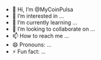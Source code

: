 - 👋 Hi, I’m @MyCoinPulsa
- 👀 I’m interested in ...
- 🌱 I’m currently learning ...
- 💞️ I’m looking to collaborate on ...
- 📫 How to reach me ...
- 😄 Pronouns: ...
- ⚡ Fun fact: ...

<!---
MyCoinPulsa/MyCoinPulsa is a ✨ special ✨ repository because its `README.md` (this file) appears on your GitHub profile.
You can click the Preview link to take a look at your changes.
--->
